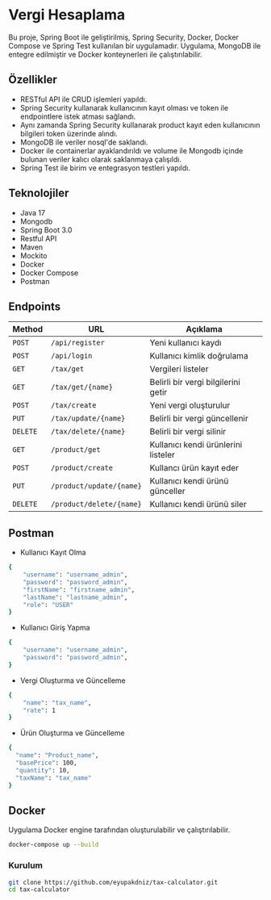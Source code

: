 # Vergi Hesaplama

Bu proje, Spring Boot ile geliştirilmiş, Spring Security, Docker, Docker Compose ve Spring Test kullanılan bir uygulamadır. Uygulama, MongoDB ile entegre edilmiştir ve Docker konteynerleri ile çalıştırılabilir.

## Özellikler

- RESTful API ile CRUD işlemleri yapıldı.
- Spring Security kullanarak kullanıcının kayıt olması ve token ile endpointlere istek atması sağlandı.
- Aynı zamanda Spring Security kullanarak product kayıt eden kullanıcının bilgileri token üzerinde alındı.
- MongoDB ile veriler nosql'de saklandı.
- Docker ile containerlar ayaklandırıldı ve volume ile Mongodb içinde bulunan veriler kalıcı olarak saklanmaya çalışıldı.
- Spring Test ile birim ve entegrasyon testleri yapıldı.

## Teknolojiler

- Java 17
- Mongodb
- Spring Boot 3.0
- Restful API
- Maven
- Mockito
- Docker
- Docker Compose
- Postman


## Endpoints

| Method       | URL             | Açıklama               |
|--------------|-----------------|------------------------|
| `POST`       | `/api/register` | Yeni kullanıcı kaydı   |
| `POST`       | `/api/login`    | Kullanıcı kimlik doğrulama |
| `GET`        | `/tax/get`      | Vergileri listeler       |
| `GET`       | `/tax/get/{name}`   | Belirli bir vergi bilgilerini getir |
| `POST`        | `/tax/create`     | Yeni vergi oluşturulur |
| `PUT`     | `/tax/update/{name}` | Belirli bir vergi güncellenir |
| `DELETE`  | `/tax/delete/{name}` | Belirli bir vergi silinir |
| `GET`     | `/product/get` | Kullanıcı kendi ürünlerini listeler |
| `POST`     | `/product/create` | Kullancı ürün kayıt eder |
| `PUT`     | `/product/update/{name}` | Kullanıcı kendi ürünü günceller|
| `DELETE`  | `/product/delete/{name}` | Kullanıcı kendi ürünü siler|


## Postman
- Kullanıcı Kayıt Olma
```sh
{   
    "username": "username_admin",
    "password": "password_admin", 
    "firstName": "firstname_admin",
    "lastName": "lastname_admin",
    "role": "USER"
}
```

- Kullanıcı Giriş Yapma
```sh
{   
    "username": "username_admin",
    "password": "password_admin", 
}
```

- Vergi Oluşturma ve Güncelleme
```sh
{
    "name": "tax_name",
    "rate": 1
}
```

- Ürün Oluşturma ve Güncelleme
```sh
{
  "name": "Product_name",
  "basePrice": 100,
  "quantity": 10,
  "taxName": "tax_name"
}
```

## Docker
Uygulama Docker engine tarafından oluşturulabilir ve çalıştırılabilir. 
```sh
docker-compose up --build
```

### Kurulum
```sh
git clone https://github.com/eyupakdniz/tax-calculator.git
cd tax-calculator
```
